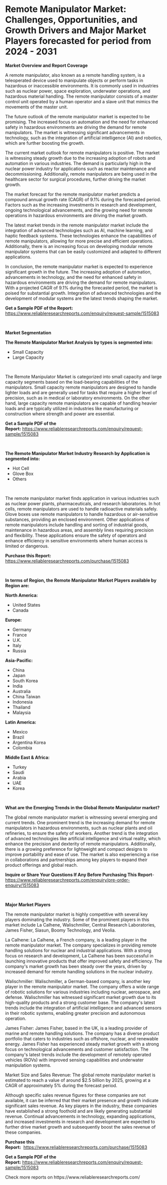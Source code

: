 <p><h1>Remote Manipulator Market: Challenges, Opportunities, and Growth Drivers and Major Market Players forecasted for period from 2024 - 2031</h1></p><p><strong>Market Overview and Report Coverage</strong></p>
<p><p>A remote manipulator, also known as a remote handling system, is a teleoperated device used to manipulate objects or perform tasks in hazardous or inaccessible environments. It is commonly used in industries such as nuclear power, space exploration, underwater operations, and hazardous material handling. The remote manipulator consists of a master control unit operated by a human operator and a slave unit that mimics the movements of the master unit.</p><p>The future outlook of the remote manipulator market is expected to be promising. The increased focus on automation and the need for enhanced safety in hazardous environments are driving the demand for remote manipulators. The market is witnessing significant advancements in technology, such as the integration of artificial intelligence (AI) and robotics, which are further boosting the growth.</p><p>The current market outlook for remote manipulators is positive. The market is witnessing steady growth due to the increasing adoption of robots and automation in various industries. The demand is particularly high in the nuclear power industry for applications such as reactor maintenance and decommissioning. Additionally, remote manipulators are being used in the healthcare sector for surgical procedures, further driving the market growth.</p><p>The market forecast for the remote manipulator market predicts a compound annual growth rate (CAGR) of 9.1% during the forecasted period. Factors such as the increasing investments in research and development, ongoing technological advancements, and the growing need for remote operations in hazardous environments are driving the market growth.</p><p>The latest market trends in the remote manipulator market include the integration of advanced technologies such as AI, machine learning, and haptic feedback systems. These technologies enhance the capabilities of remote manipulators, allowing for more precise and efficient operations. Additionally, there is an increasing focus on developing modular remote manipulator systems that can be easily customized and adapted to different applications.</p><p>In conclusion, the remote manipulator market is expected to experience significant growth in the future. The increasing adoption of automation, advancements in technology, and the need for enhanced safety in hazardous environments are driving the demand for remote manipulators. With a projected CAGR of 9.1% during the forecasted period, the market is poised for substantial growth. Integration of advanced technologies and the development of modular systems are the latest trends shaping the market.</p></p>
<p><strong>Get a Sample PDF of the Report:</strong> <a href="https://www.reliableresearchreports.com/enquiry/request-sample/1515083">https://www.reliableresearchreports.com/enquiry/request-sample/1515083</a></p>
<p>&nbsp;</p>
<p><strong>Market Segmentation</strong></p>
<p><strong>The Remote Manipulator Market Analysis by types is segmented into:</strong></p>
<p><ul><li>Small Capacity</li><li>Large Capacity</li></ul></p>
<p>&nbsp;</p>
<p><p>The Remote Manipulator Market is categorized into small capacity and large capacity segments based on the load-bearing capabilities of the manipulators. Small capacity remote manipulators are designed to handle lighter loads and are generally used for tasks that require a higher level of precision, such as in medical or laboratory environments. On the other hand, large capacity remote manipulators are capable of handling heavier loads and are typically utilized in industries like manufacturing or construction where strength and power are essential.</p></p>
<p><strong>Get a Sample PDF of the Report:</strong>&nbsp;<a href="https://www.reliableresearchreports.com/enquiry/request-sample/1515083">https://www.reliableresearchreports.com/enquiry/request-sample/1515083</a></p>
<p>&nbsp;</p>
<p><strong>The Remote Manipulator Market Industry Research by Application is segmented into:</strong></p>
<p><ul><li>Hot Cell</li><li>Glove Box</li><li>Others</li></ul></p>
<p>&nbsp;</p>
<p><p>The remote manipulator market finds application in various industries such as nuclear power plants, pharmaceuticals, and research laboratories. In hot cells, remote manipulators are used to handle radioactive materials safely. Glove boxes use remote manipulators to handle hazardous or air-sensitive substances, providing an enclosed environment. Other applications of remote manipulators include handling and sorting of industrial goods, maintenance in hazardous areas, and assembly lines requiring precision and flexibility. These applications ensure the safety of operators and enhance efficiency in sensitive environments where human access is limited or dangerous.</p></p>
<p><strong>Purchase this Report:</strong>&nbsp; <a href="https://www.reliableresearchreports.com/purchase/1515083">https://www.reliableresearchreports.com/purchase/1515083</a></p>
<p>&nbsp;</p>
<p><strong>In terms of Region, the Remote Manipulator Market Players available by Region are:</strong></p>
<p>
    <p> <strong> North America: </strong>
        <ul>
            <li>United States</li>
            <li>Canada</li>
        </ul>
        </p> 
    <p> <strong> Europe: </strong>
        <ul>
            <li>Germany</li>
            <li>France</li>
            <li>U.K.</li>
            <li>Italy</li>
            <li>Russia</li>
        </ul>
        </p> 
    <p> <strong> Asia-Pacific: </strong>
        <ul>
            <li>China</li>
            <li>Japan</li>
            <li>South Korea</li>
            <li>India</li>
            <li>Australia</li>
            <li>China Taiwan</li>
            <li>Indonesia</li>
            <li>Thailand</li>
            <li>Malaysia</li>
        </ul>
        </p> 
    <p> <strong> Latin America: </strong>
        <ul>
            <li>Mexico</li>
            <li>Brazil</li>
            <li>Argentina Korea</li>
            <li>Colombia</li>
        </ul>
        </p> 
    <p> <strong> Middle East & Africa: </strong>
        <ul>
            <li>Turkey</li>
            <li>Saudi</li>
            <li>Arabia</li>
            <li>UAE</li>
            <li>Korea</li>
        </ul>
    </p>
    </p>
<p>&nbsp;</p>
<p><strong>What are the Emerging Trends in the Global Remote Manipulator market?</strong></p>
<p><p>The global remote manipulator market is witnessing several emerging and current trends. One prominent trend is the increasing demand for remote manipulators in hazardous environments, such as nuclear plants and oil refineries, to ensure the safety of workers. Another trend is the integration of advanced technologies like artificial intelligence and virtual reality, which enhance the precision and dexterity of remote manipulators. Additionally, there is a growing preference for lightweight and compact designs to improve portability and ease of use. The market is also experiencing a rise in collaborations and partnerships among key players to expand their product offerings and global reach.</p></p>
<p><strong>Inquire or Share Your Questions If Any Before Purchasing This Report</strong>- <a href="https://www.reliableresearchreports.com/enquiry/pre-order-enquiry/1515083">https://www.reliableresearchreports.com/enquiry/pre-order-enquiry/1515083</a></p>
<p>&nbsp;</p>
<p><strong>Major Market Players</strong></p>
<p><p>The remote manipulator market is highly competitive with several key players dominating the industry. Some of the prominent players in this market include La Calhene, Walischmiller, Central Research Laboratories, James Fisher, Siasun, Boomy Technology, and Veolia. </p><p>La Calhene: La Calhene, a French company, is a leading player in the remote manipulator market. The company specializes in providing remote handling solutions for nuclear and industrial applications. With a strong focus on research and development, La Calhene has been successful in launching innovative products that offer improved safety and efficiency. The company's market growth has been steady over the years, driven by increased demand for remote handling solutions in the nuclear industry. </p><p>Walischmiller: Walischmiller, a German-based company, is another key player in the remote manipulator market. The company offers a wide range of robotic solutions for various industries including nuclear, aerospace, and defense. Walischmiller has witnessed significant market growth due to its high-quality products and a strong customer base. The company's latest trends include the integration of artificial intelligence and advanced sensors in their robotic systems, enabling greater precision and autonomous operation. </p><p>James Fisher: James Fisher, based in the UK, is a leading provider of marine and remote handling solutions. The company has a diverse product portfolio that caters to industries such as offshore, nuclear, and renewable energy. James Fisher has experienced steady market growth with a strong focus on technological advancements and customer satisfaction. The company's latest trends include the development of remotely operated vehicles (ROVs) with improved sensing capabilities and underwater manipulation systems. </p><p>Market Size and Sales Revenue: The global remote manipulator market is estimated to reach a value of around $2.5 billion by 2025, growing at a CAGR of approximately 5% during the forecast period. </p><p>Although specific sales revenue figures for these companies are not available, it can be inferred that their market presence and growth indicate significant sales revenue. As key players in the industry, these companies have established a strong foothold and are likely generating substantial revenue. Continual advancements in technology, expanding applications, and increased investments in research and development are expected to further drive market growth and subsequently boost the sales revenue of these companies.</p></p>
<p><strong>Purchase this Report:</strong>&nbsp;&nbsp;<a href="https://www.reliableresearchreports.com/purchase/1515083">https://www.reliableresearchreports.com/purchase/1515083</a></p>
<p></p>
<p><strong>Get a Sample PDF of the Report:</strong>&nbsp;<a href="https://www.reliableresearchreports.com/enquiry/request-sample/1515083">https://www.reliableresearchreports.com/enquiry/request-sample/1515083</a></p>
<p>Check more reports on https://www.reliableresearchreports.com/</p>